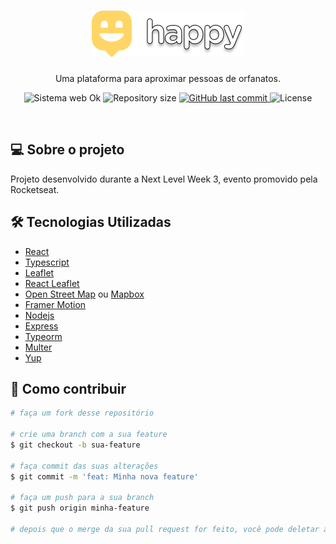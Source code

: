 
<div align="center">
  <h1>
    <img src="/mobile/assets/logo.png" alt="Logo da Proffy" />
  </h1>

  <p>
    Uma plataforma para aproximar pessoas de orfanatos.
  </p>
  
  <p align="center">
  <img src="https://img.shields.io/badge/status-concluído-15B6D6?style=for-the-badge" alt="Sistema web Ok" />
  
  <img alt="Repository size" src="https://img.shields.io/github/repo-size/robsonsouzaa/ecoleta?style=for-the-badge&color=15B6D6">

  <a href="https://github.com/danielccunha/ecoleta/commits/master">
    <img alt="GitHub last commit" src="https://img.shields.io/github/last-commit/robsonsouzaa/happy?style=for-the-badge&color=15B6D6">
  </a>

  <img alt="License" src="https://img.shields.io/badge/license-MIT-brightgreen?style=for-the-badge&color=15B6D6">  
</p>
</div>

<br />

## 💻 Sobre o projeto

Projeto desenvolvido durante a Next Level Week 3, evento promovido pela Rocketseat.

## 🛠 Tecnologias Utilizadas

  - [React](https://reactjs.org/)
  - [Typescript](https://www.typescriptlang.org/)
  - [Leaflet](https://leafletjs.com/)
  - [React Leaflet](https://react-leaflet.js.org/)
  - [Open Street Map](https://www.openstreetmap.org/) ou [Mapbox](https://www.mapbox.com/)
  - [Framer Motion](https://www.framer.com/motion/)
  - [Nodejs](https://nodejs.org/en/)
  - [Express](https://expressjs.com/) 
  - [Typeorm](https://typeorm.io/)
  - [Multer](https://github.com/expressjs/multer)
  - [Yup](https://github.com/jquense/yup)
  
  ## 🤝 Como contribuir
  
  ```bash
  # faça um fork desse repositório
  
  # crie uma branch com a sua feature
  $ git checkout -b sua-feature
  
  # faça commit das suas alterações
  $ git commit -m 'feat: Minha nova feature'
  
  # faça um push para a sua branch
  $ git push origin minha-feature
  
  # depois que o merge da sua pull request for feito, você pode deletar a sua branch.
  
  ```
  
